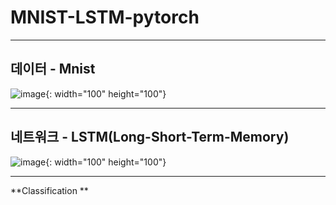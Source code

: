 # MNIST-LSTM-pytorch


----------
## 데이터 - Mnist

![image](https://user-images.githubusercontent.com/58909032/98786927-27da6e00-2442-11eb-9701-952f88c9d698.png){: width="100" height="100"}



----------
## 네트워크 - LSTM(Long-Short-Term-Memory)

![image](https://user-images.githubusercontent.com/58909032/98787216-8e5f8c00-2442-11eb-8e9e-2e65ff37d323.png){: width="100" height="100"}



----------
**Classification **


